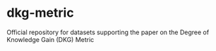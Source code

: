 # dkg-metric
Official repository for datasets supporting the paper on the Degree of Knowledge Gain (DKG) Metric
